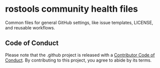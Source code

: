 # rostools community health files

Common files for general GitHub settings, like issue templates, LICENSE,
and reusable workflows.

## Code of Conduct

Please note that the .github project is released with a [Contributor
Code of
Conduct](https://contributor-covenant.org/version/2/1/CODE_OF_CONDUCT.html).
By contributing to this project, you agree to abide by its terms.
